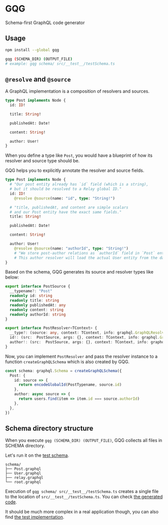 # GQG

Schema-first GraphQL code generator


## Usage

```sh
npm install --global gqg
```

```sh
gqg (SCHEMA_DIR) (OUTPUT_FILE)
# example: gqg schema/ src/__test__/testSchema.ts
```


## `@resolve` and `@source`

A GraphQL implementation is a composition of resolvers and sources.

```graphql
type Post implements Node {
  id: ID!

  title: String!

  publishedAt: Date!

  content: String!

  author: User!
}
```

When you define a type like `Post`, you would have a blueprint of
how its resolver and source type should be.

GQG helps you to explicitly annotate the resolver and source fields.

```graphql
type Post implements Node {
  # "Our post entity already has `id` field (which is a string),
  # but it should be resolved to a Relay global ID."
  id: ID!
    @resolve @source(name: "id", type: "String!")

  # "title, publishedAt, and content are simple scalars
  # and our Post entity have the exact same fields."
  title: String!

  publishedAt: Date!

  content: String!

  author: User!
    @resolve @source(name: "authorId", type: "String!")
    # "We store post-author relations as `authorId` field in `Post` entity.
    # This author resolver will load the actual User entity from the database."
}
```

Based on the schema, GQG generates its source and resolver types like below:

```ts
export interface PostSource {
  __typename?: "Post"
  readonly id: string
  readonly title: string
  readonly publishedAt: any
  readonly content: string
  readonly authorId: string
}
```

```ts
export interface PostResolver<TContext> {
  __type?: (source: any, context: TContext, info: graphql.GraphQLResolveInfo) => boolean
  id!: (src:  PostSource, args: {}, context: TContext, info: graphql.GraphQLResolveInfo) => string | null | undefined | Promise<string | null | undefined>
  author!: (src:  PostSource, args: {}, context: TContext, info: graphql.GraphQLResolveInfo) => UserSource | null | undefined | Promise<UserSource | null | undefined>
}
```

Now, you can implement `PostResolver` and pass the resolver instance to a function `createGraphQLSchema`
which is also created by GQG.

```ts
const schema: graphql.Schema = createGraphQLSchema({
  Post: {
    id: source => {
      return encodeGlobalId(PostTypename, source.id)
    },
    author: async source => {
      return users.find(item => item.id === source.authorId)
    },
  },
})
```

## Schema directory structure

When you execute `gqg (SCHEMA_DIR) (OUTPUT_FILE)`, GQG collects all files in SCHEMA directory.

Let's run it on the [test schema](schema/).

```
schema/
├── Post.graphql
├── User.graphql
├── relay.graphql
└── root.graphql
```

Execution of `gqg schema/ src/__test__/testSchema.ts` creates a single file to the
location of `src/__test__/testSchema.ts`. You can check [the generated code](src/__test__/testSchema.ts).

It should be much more complex in a real application though,
you can also find [the test implementation](src/__test__/schemaExecution.test.ts).

